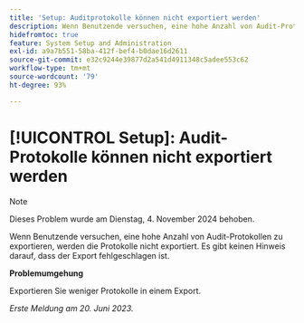 ```yaml
---
title: 'Setup: Auditprotokolle können nicht exportiert werden'
description: Wenn Benutzende versuchen, eine hohe Anzahl von Audit-Protokollen zu exportieren, werden die Protokolle nicht exportiert. Es gibt keinen Hinweis darauf, dass der Export fehlgeschlagen ist.
hidefromtoc: true
feature: System Setup and Administration
exl-id: a9a7b551-58ba-412f-bef4-b0dae16d2611
source-git-commit: e32c9244e39877d2a541d4911348c5adee553c62
workflow-type: tm+mt
source-wordcount: '79'
ht-degree: 93%

---
```


# [!UICONTROL Setup]: Audit-Protokolle können nicht exportiert werden

>[!NOTE]
>
>Dieses Problem wurde am Dienstag, 4. November 2024 behoben.

Wenn Benutzende versuchen, eine hohe Anzahl von Audit-Protokollen zu exportieren, werden die Protokolle nicht exportiert. Es gibt keinen Hinweis darauf, dass der Export fehlgeschlagen ist.

**Problemumgehung**

Exportieren Sie weniger Protokolle in einem Export.

_Erste Meldung am 20. Juni 2023._
